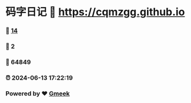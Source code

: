 # 码字日记 :link: https://cqmzgg.github.io 
### :page_facing_up: [14](https://cqmzgg.github.io/tag.html) 
### :speech_balloon: 2 
### :hibiscus: 64849 
### :alarm_clock: 2024-06-13 17:22:19 
### Powered by :heart: [Gmeek](https://github.com/Meekdai/Gmeek)
